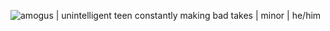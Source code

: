 ![amogus](https://media.discordapp.net/attachments/695001600191627343/914680938884116570/image0-4.gif) | unintelligent teen constantly making bad takes | minor | he/him
